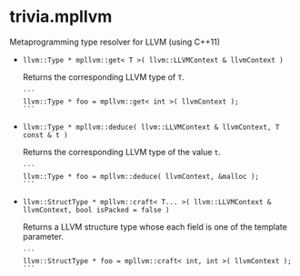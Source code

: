 trivia.mpllvm
=============

Metaprogramming type resolver for LLVM (using C++11)

- `llvm::Type * mpllvm::get< T >( llvm::LLVMContext & llvmContext )`

  Returns the corresponding LLVM type of `T`.

      ```
      llvm::Type * foo = mpllvm::get< int >( llvmContext );
      ```

- `llvm::Type * mpllvm::deduce( llvm::LLVMContext & llvmContext, T const & t )`

  Returns the corresponding LLVM type of the value `t`.

      ```
      llvm::Type * foo = mpllvm::deduce( llvmContext, &malloc );
      ```

- `llvm::StructType * mpllvm::craft< T... >( llvm::LLVMContext & llvmContext, bool isPacked = false )`

  Returns a LLVM structure type whose each field is one of the template parameter.

      ```
      llvm::StructType * foo = mpllvm::craft< int, int >( llvmContext );
      ```
